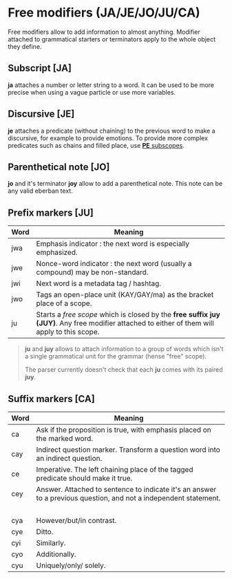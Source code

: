 # Free modifiers (JA/JE/JO/JU/CA)

Free modifiers allow to add information to almost anything. Modifier attached to
grammatical starters or terminators apply to the whole object they define.

## Subscript [JA]

**ja** attaches a number or letter string to a word. It can be used to be more
precise when using a vague particle or use more variables.

## Discursive [JE]

**je** attaches a predicate (without chaining) to the previous word to make a
discursive, for example to provide emotions. To provide more complex predicates
such as chains and filled place, use [**PE** subscopes](PE.md).

## Parenthetical note [JO]

**jo** and it's terminator **joy** allow to add a parenthetical note. This note
can be any valid eberban text.

## Prefix markers [JU]

| Word | Meaning                                                                                                                                        |
| ---- | ---------------------------------------------------------------------------------------------------------------------------------------------- |
| jwa  | Emphasis indicator : the next word is especially emphasized.                                                                                   |
| jwe  | Nonce-word indicator : the next word (usually a compound) may be non-standard.                                                                 |
| jwi  | Next word is a metadata tag / hashtag.                                                                                                         |
| jwo  | Tags an open-place unit (KAY/GAY/ma) as the bracket place of a scope.                                                                          |
| ju   | Starts a *free scope* which is closed by the **free suffix juy (JUY)**. Any free modifier attached to either of them will apply to this scope. |

> **ju** and **juy** allows to attach information to a group of words which
> isn't a single grammatical unit for the grammar (hense "free" scope).
>
> The parser currently doesn't check that each **ju** comes with its paired
> **juy**.

## Suffix markers [CA]

| Word   | Meaning                                                                                                          |
| ------ | ---------------------------------------------------------------------------------------------------------------- |
| ca     | Ask if the proposition is true, with emphasis placed on the marked word.                                         |
| cay    | Indirect question marker. Transform a question word into an indirect question.                                   |
| ce     | Imperative. The left chaining place of the tagged predicate should make it true.                                 |
| cey    | Answer. Attached to sentence to indicate it's an answer to a previous question, and not a independent statement. |
| &nbsp; |                                                                                                                  |
| cya    | However/but/in contrast.                                                                                         |
| cye    | Ditto.                                                                                                           |
| cyi    | Similarly.                                                                                                       |
| cyo    | Additionally.                                                                                                    |
| cyu    | Uniquely/only/ solely.                                                                                           |